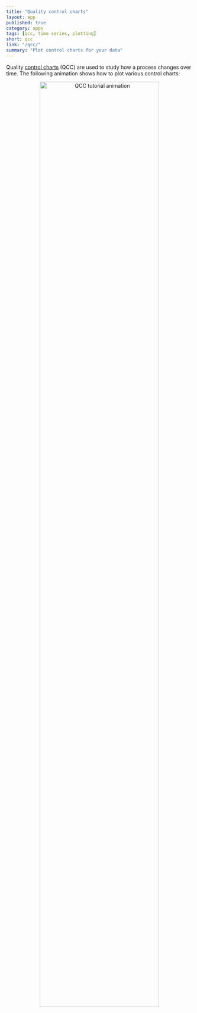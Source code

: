 ```yaml
---
title: "Quality control charts"
layout: app
published: true
category: apps
tags: [qcc, time series, plotting]
short: qcc
link: "/qcc/"
summary: "Plot control charts for your data"
---
```


Quality [control charts](https://en.wikipedia.org/wiki/Control_chart) (QCC) are used to study how
a process changes over time.
The following animation shows how to plot various
control charts:

<center>
<img src="{{ site.baseurl }}/images/apps/qcc/qcc.gif" class="img-responsive" alt="QCC tutorial animation" width="80%">
</center>
